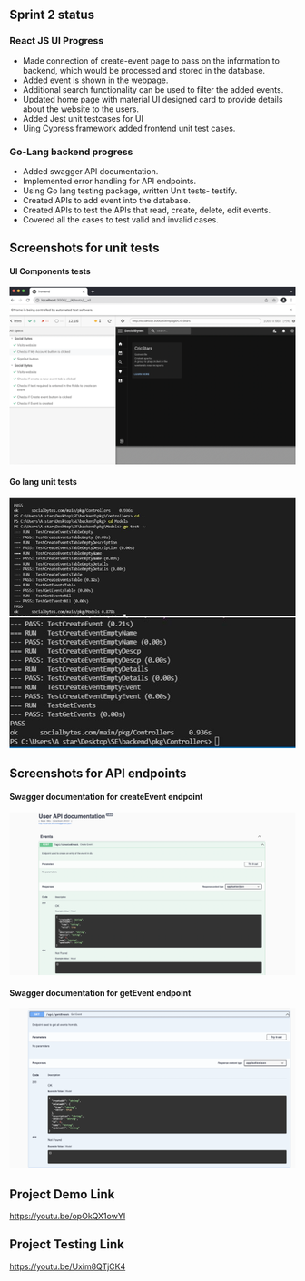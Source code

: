 ## Sprint 2 status

### React JS UI Progress
- Made connection of create-event page to pass on the information to backend, which would be processed and stored in the database.
- Added event is shown in the webpage.
- Additional search functionality can be used to filter the added events.
- Updated home page with material UI designed card to provide details about the website to the users.
- Added Jest unit testcases for UI
- Uing Cypress framework added frontend unit test cases.

### Go-Lang backend progress
- Added swagger API documentation.
- Implemented error handling for API endpoints.
- Using Go lang testing package, written Unit tests- testify.
- Created APIs to add event into the database.
- Created APIs to test the APIs that read, create, delete, edit events.
- Covered all the cases to test valid and invalid cases.

## Screenshots for unit tests

#### UI Components tests
![](../Screenshots/UiUnitTests.png)
#### Go lang unit tests
![](../Screenshots/ControllersModuleTestCases.JPG)
![](../Screenshots/ModelModuleTestCases.JPG)

## Screenshots for API endpoints
#### Swagger documentation for createEvent endpoint
![](../Screenshots/SwaggerPost.png)
#### Swagger documentation for getEvent endpoint
![](../Screenshots/SwaggerGet.png)

## Project Demo Link
https://youtu.be/opOkQX1owYI

## Project Testing Link
https://youtu.be/Uxim8QTjCK4

